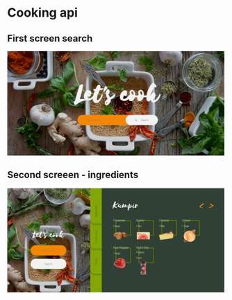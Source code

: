 <h1>Cooking api</h1>
<h2>First screen search</h2>
<img src="/cooking__first-screen.png" width="500">
<h2>Second screeen - ingredients</h2>
<img src="/cooking__second-screen-ingredients.png" width="500">

